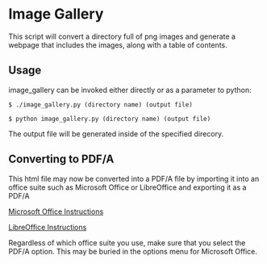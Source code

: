 # Image Gallery

This script will convert a directory full of png images and generate a webpage 
that includes the images, along with a table of contents.

## Usage

image_gallery can be invoked either directly or as a parameter to python:

`$ ./image_gallery.py (directory name) (output file)`

`$ python image_gallery.py (directory name) (output file)`

The output file will be generated inside of the specified direcory.

## Converting to PDF/A
This html file may now be converted into a PDF/A file by importing it into an
office suite such as Microsoft Office or LibreOffice and exporting it as a PDF/A

[Microsoft Office Instructions](https://support.office.com/en-us/article/save-or-convert-to-pdf-or-xps-d85416c5-7d77-4fd6-a216-6f4bf7c7c110#ID0EAADAAA=2016,_2013,_2010)

[LibreOffice Instructions](https://help.libreoffice.org/Common/Export_as_PDF)

Regardless of which office suite you use, make sure that you select the PDF/A option. This may be buried in the options menu for Microsoft Office.